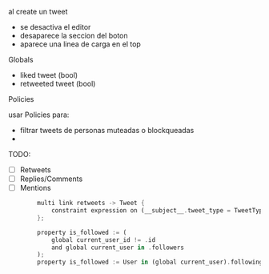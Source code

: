 al create un tweet

- se desactiva el editor
- desaparece la seccion del boton
- aparece una linea de carga en el top

Globals
- liked tweet (bool)
- retweeted tweet (bool)

Policies

usar Policies para:
- filtrar tweets de personas muteadas o blockqueadas 
- 

TODO:
- [ ] Retweets
- [ ] Replies/Comments
- [ ] Mentions

```rust
		multi link retweets -> Tweet {
			constraint expression on (__subject__.tweet_type = TweetType.RETWEET);
		};

		property is_followed := (
		 	global current_user_id != .id 
		 	and global current_user in .followers
		);
		property is_followed := User in (global current_user).following
```